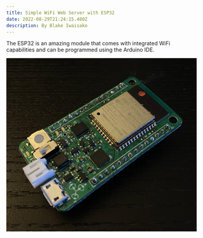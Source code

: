 ```yaml
---
title: Simple WiFi Web Server with ESP32
date: 2022-08-29T21:24:15.480Z
description: By Blake Iwaisako
---
```

The ESP32 is an amazing module that comes with integrated WiFi capabilities and can be programmed using the Arduino IDE. 

![](/images/esp32.jpg)